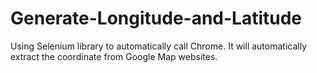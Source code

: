 # Generate-Longitude-and-Latitude
Using Selenium library to automatically call Chrome. It will automatically extract the coordinate from Google Map websites.
